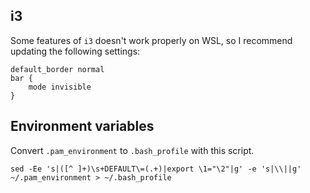 ---
---

## i3

Some features of `i3` doesn't work properly on WSL,
so I recommend updating the following settings:

```
default_border normal
bar {
    mode invisible
}
```

## Environment variables

Convert `.pam_environment` to `.bash_profile` with this script.

```shell
sed -Ee 's|([^ ]+)\s+DEFAULT\=(.+)|export \1="\2"|g' -e 's|\\||g' ~/.pam_environment > ~/.bash_profile
```
